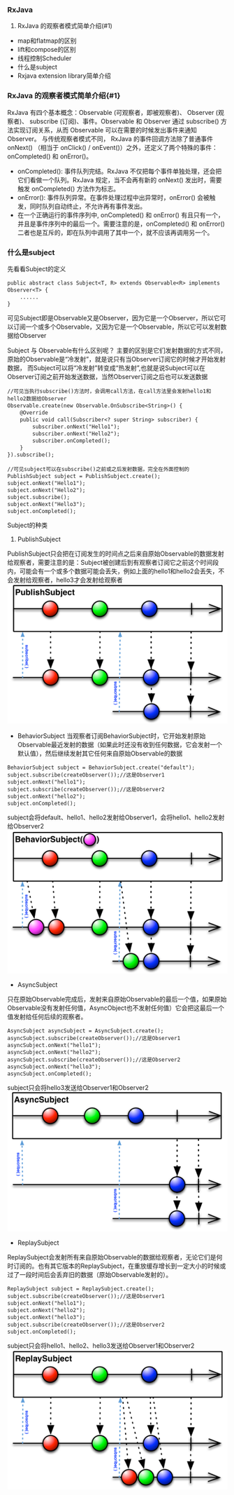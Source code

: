### RxJava
1. RxJava 的观察者模式简单介绍(#1)
*  map和flatmap的区别
*  lift和compose的区别
*  线程控制Scheduler
*  什么是subject
*  Rxjava extension library简单介绍

### RxJava 的观察者模式简单介绍{#1}
RxJava 有四个基本概念：Observable (可观察者，即被观察者)、 Observer (观察者)、 subscribe (订阅)、事件。Observable 和 Observer 通过 subscribe() 方法实现订阅关系，从而 Observable 可以在需要的时候发出事件来通知 Observer。
与传统观察者模式不同， RxJava 的事件回调方法除了普通事件 onNext() （相当于 onClick() / onEvent()）之外，还定义了两个特殊的事件：onCompleted() 和 onError()。
* onCompleted(): 事件队列完结。RxJava 不仅把每个事件单独处理，还会把它们看做一个队列。RxJava 规定，当不会再有新的 onNext() 发出时，需要触发 onCompleted() 方法作为标志。
* onError(): 事件队列异常。在事件处理过程中出异常时，onError() 会被触发，同时队列自动终止，不允许再有事件发出。
* 在一个正确运行的事件序列中, onCompleted() 和 onError() 有且只有一个，并且是事件序列中的最后一个。需要注意的是，onCompleted() 和 onError() 二者也是互斥的，即在队列中调用了其中一个，就不应该再调用另一个。


### 什么是subject
先看看Subject的定义
```
public abstract class Subject<T, R> extends Observable<R> implements Observer<T> {
    ......
}
```
可见Subject即是Observable又是Observer，因为它是一个Observer，所以它可以订阅一个或多个Observable，又因为它是一个Observable，所以它可以发射数据给Observer

Subject 与 Observable有什么区别呢？
主要的区别是它们发射数据的方式不同，原始的Observable是“冷发射”，就是说只有当Observer订阅它的时候才开始发射数据，
而Subject可以将“冷发射”转变成“热发射”,也就是说Subject可以在Observer订阅之前开始发送数据，当然Observer订阅之后也可以发送数据

```
//可见当执行subscribe()方法时，会调用call方法，在call方法里会发射hello1和hello2数据给Observer
Observable.create(new Observable.OnSubscribe<String>() {
    @Override
    public void call(Subscriber<? super String> subscriber) {
        subscriber.onNext("Hello1");
        subscriber.onNext("Hello2");
        subscriber.onCompleted();
    }
}).subscribe();

//可见subject可以在subscribe()之前或之后发射数据，完全在外面控制的
PublishSubject subject = PublishSubject.create();
subject.onNext("Hello1");
subject.onNext("Hello2");
subject.subscribe();
subject.onNext("Hello3");
subject.onCompleted();
```

Subject的种类
1. PublishSubject

PublishSubject只会把在订阅发生的时间点之后来自原始Observable的数据发射给观察者，需要注意的是：Subject被创建后到有观察者订阅它之前这个时间段内，可能会有一个或多个数据可能会丢失，例如上面的hello1和hello2会丢失，不会发射给观察者，hello3才会发射给观察者
![](images/S.PublishSubject.png)

* BehaviorSubject
当观察者订阅BehaviorSubject时，它开始发射原始Observable最近发射的数据（如果此时还没有收到任何数据，它会发射一个默认值），然后继续发射其它任何来自原始Observable的数据
```
BehaviorSubject subject = BehaviorSubject.create("default");
subject.subscribe(createObserver());//这是Observer1
subject.onNext("hello1");
subject.subscribe(createObserver());//这是Observer2
subject.onNext("hello2");
subject.onCompleted();
```
subject会将default、hello1、hello2发射给Observer1，会将hello1、hello2发射给Observer2
![](images/S.BehaviorSubject.png)

* AsyncSubject

只在原始Observable完成后，发射来自原始Observable的最后一个值，如果原始Observable没有发射任何值，AsyncObject也不发射任何值）它会把这最后一个值发射给任何后续的观察者。
```
AsyncSubject asyncSubject = AsyncSubject.create();
asyncSubject.subscribe(createObserver());//这是Observer1
asyncSubject.onNext("hello1");
asyncSubject.onNext("hello2");
asyncSubject.subscribe(createObserver());//这是Observer2
asyncSubject.onNext("hello3");
asyncSubject.onCompleted();
```
subject只会将hello3发送给Observer1和Observer2
![](images/S.AsyncSubject.png)

* ReplaySubject

ReplaySubject会发射所有来自原始Observable的数据给观察者，无论它们是何时订阅的。也有其它版本的ReplaySubject，在重放缓存增长到一定大小的时候或过了一段时间后会丢弃旧的数据（原始Observable发射的）。
```
ReplaySubject subject = ReplaySubject.create();
subject.subscribe(createObserver());//这是Observer1
subject.onNext("hello1");
subject.onNext("hello2");
subject.onNext("hello3");
subject.subscribe(createObserver());//这是Observer2
subject.onCompleted();
```
subject只会将hello1、hello2、hello3发送给Observer1和Observer2
![](images/S.ReplaySubject.png)




